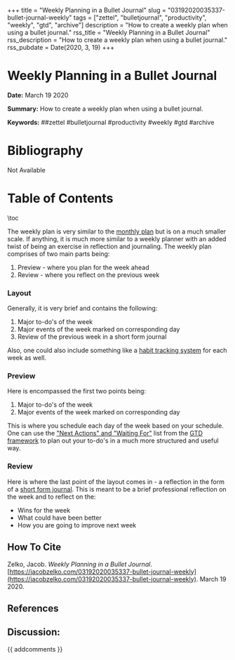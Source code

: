 +++
title = "Weekly Planning in a Bullet Journal"
slug = "03192020035337-bullet-journal-weekly"
tags = ["zettel", "bulletjournal", "productivity", "weekly", "gtd", "archive"]
description = "How to create a weekly plan when using a bullet journal."
rss_title = "Weekly Planning in a Bullet Journal"
rss_description = "How to create a weekly plan when using a bullet journal."
rss_pubdate = Date(2020, 3, 19)
+++



Weekly Planning in a Bullet Journal
=========

**Date:** March 19 2020

**Summary:** How to create a weekly plan when using a bullet journal.

**Keywords:** ##zettel #bulletjournal #productivity #weekly #gtd #archive

Bibliography
==========

Not Available

Table of Contents
=========

\toc

The weekly plan is very similar to the [monthly plan](https://jacobzelko.com/03192020013347-bullet-journal-month) but is on a much smaller scale. If anything, it is much more similar to a weekly planner with an added twist of being an exercise in reflection and journaling. The weekly plan comprises of two main parts being:

1. Preview - where you plan for the week ahead
2. Review - where you reflect on the previous week

### Layout

Generally, it is very brief and contains the following:

1. Major to-do's of the week
2. Major events of the week marked on corresponding day
3. Review of the previous week in a short form journal

Also, one could also include something like a [habit tracking system](https://jacobzelko.com/03192020013347-bullet-journal-month) for each week as well.

### Preview

Here is encompassed the first two points being:

1. Major to-do's of the week
2. Major events of the week marked on corresponding day

This is where you schedule each day of the week based on your schedule. One can use the ["Next Actions" and "Waiting For"](https://jacobzelko.com/03192020050207-gtd-implementation) list from the [GTD framework](https://jacobzelko.com/03192020045854-get-things-done) to plan out your to-do's in a much more structured and useful way.

### Review

Here is where the last point of the layout comes in - a reflection in the form of a [short form journal](https://jacobzelko.com/03192020035441-bullet-journal-daily##Short-Form-Journaling-Symbols). This is meant to be a brief professional reflection on the week and to reflect on the:

  * Wins for the week
  * What could have been better
  * How you are going to improve next week
## How To Cite

 Zelko, Jacob. _Weekly Planning in a Bullet Journal_. [https://jacobzelko.com/03192020035337-bullet-journal-weekly](https://jacobzelko.com/03192020035337-bullet-journal-weekly). March 19 2020.
## References
## Discussion: 

{{ addcomments }}
